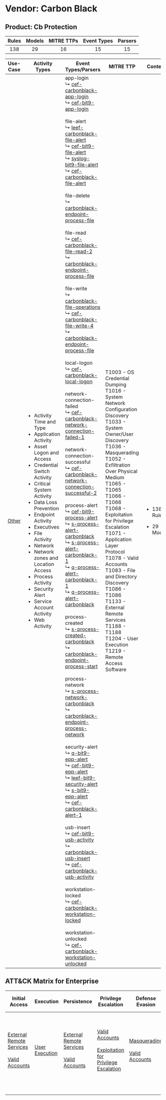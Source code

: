 Vendor: Carbon Black
====================
Product: Cb Protection
----------------------
| Rules | Models | MITRE TTPs | Event Types | Parsers |
|:-----:|:------:|:----------:|:-----------:|:-------:|
|  138  |   29   |     16     |     15      |   15    |

|               Use-Case                | Activity Types                                                                                                                                                                                                                                                                                                                                                                                                                            | Event Types/Parsers                                                                                                                                                                                                                                                                                                                                                                                                                                                                                                                                                                                                                                                                                                                                                                                                                                                                                                                                                                                                                                                                                                                                                                                                                                                                                                                                                                                                                                                                                                                                                                                                                                                                                                                                                                                                                                                                                                                                                                                                                                                                                                                                                                                                                                                                                                                                                                                                                                                                                                                                                                                                                                                                                                                                                                                                                                                                                                                                                                                                                                                                                                                                                                                                                                                                                                                                                                                                                                                                                                                                                                                                                                                                        | MITRE TTP                                                                                                                                                                                                                                                                                                                                                                                                                                                                                                                    | Content                                                |
|:-------------------------------------:| ----------------------------------------------------------------------------------------------------------------------------------------------------------------------------------------------------------------------------------------------------------------------------------------------------------------------------------------------------------------------------------------------------------------------------------------- | ------------------------------------------------------------------------------------------------------------------------------------------------------------------------------------------------------------------------------------------------------------------------------------------------------------------------------------------------------------------------------------------------------------------------------------------------------------------------------------------------------------------------------------------------------------------------------------------------------------------------------------------------------------------------------------------------------------------------------------------------------------------------------------------------------------------------------------------------------------------------------------------------------------------------------------------------------------------------------------------------------------------------------------------------------------------------------------------------------------------------------------------------------------------------------------------------------------------------------------------------------------------------------------------------------------------------------------------------------------------------------------------------------------------------------------------------------------------------------------------------------------------------------------------------------------------------------------------------------------------------------------------------------------------------------------------------------------------------------------------------------------------------------------------------------------------------------------------------------------------------------------------------------------------------------------------------------------------------------------------------------------------------------------------------------------------------------------------------------------------------------------------------------------------------------------------------------------------------------------------------------------------------------------------------------------------------------------------------------------------------------------------------------------------------------------------------------------------------------------------------------------------------------------------------------------------------------------------------------------------------------------------------------------------------------------------------------------------------------------------------------------------------------------------------------------------------------------------------------------------------------------------------------------------------------------------------------------------------------------------------------------------------------------------------------------------------------------------------------------------------------------------------------------------------------------------------------------------------------------------------------------------------------------------------------------------------------------------------------------------------------------------------------------------------------------------------------------------------------------------------------------------------------------------------------------------------------------------------------------------------------------------------------------------------------------------ | ---------------------------------------------------------------------------------------------------------------------------------------------------------------------------------------------------------------------------------------------------------------------------------------------------------------------------------------------------------------------------------------------------------------------------------------------------------------------------------------------------------------------------- | ------------------------------------------------------ |
| [Other](../UseCases/usecase_other.md) | <ul><li>Activity Time  and Type</li><li>Application Activity</li><li>Asset Logon and Access</li><li>Credential Switch Activity</li><li>Critical System Activity</li><li>Data Loss Prevention</li><li>Endpoint Activity</li><li>Executives</li><li>File Activity</li><li>Network</li><li>Network zones and Location Access</li><li>Process Activity</li><li>Security Alert</li><li>Service Account Activity</li><li>Web Activity</li></ul> |  app-login<br> ↳ [cef-carbonblack-app-login](../Parsers/parserContent_cef-carbonblack-app-login.md)<br> ↳ [cef-bit9-app-login](../Parsers/parserContent_cef-bit9-app-login.md)<br><br> file-alert<br> ↳ [leef-carbonblack-file-alert](../Parsers/parserContent_leef-carbonblack-file-alert.md)<br> ↳ [cef-bit9-file-alert](../Parsers/parserContent_cef-bit9-file-alert.md)<br> ↳ [syslog-bit9-file-alert](../Parsers/parserContent_syslog-bit9-file-alert.md)<br> ↳ [cef-carbonblack-file-alert](../Parsers/parserContent_cef-carbonblack-file-alert.md)<br><br> file-delete<br> ↳ [carbonblack-endpoint-process-file](../Parsers/parserContent_carbonblack-endpoint-process-file.md)<br><br> file-read<br> ↳ [cef-carbonblack-file-read-2](../Parsers/parserContent_cef-carbonblack-file-read-2.md)<br> ↳ [carbonblack-endpoint-process-file](../Parsers/parserContent_carbonblack-endpoint-process-file.md)<br><br> file-write<br> ↳ [carbonblack-file-operations](../Parsers/parserContent_carbonblack-file-operations.md)<br> ↳ [cef-carbonblack-file-write-4](../Parsers/parserContent_cef-carbonblack-file-write-4.md)<br> ↳ [carbonblack-endpoint-process-file](../Parsers/parserContent_carbonblack-endpoint-process-file.md)<br><br> local-logon<br> ↳ [cef-carbonblack-local-logon](../Parsers/parserContent_cef-carbonblack-local-logon.md)<br><br> network-connection-failed<br> ↳ [cef-carbonblack-network-connection-failed-1](../Parsers/parserContent_cef-carbonblack-network-connection-failed-1.md)<br><br> network-connection-successful<br> ↳ [cef-carbonblack-network-connection-successful-2](../Parsers/parserContent_cef-carbonblack-network-connection-successful-2.md)<br><br> process-alert<br> ↳ [cef-bit9-process-alert](../Parsers/parserContent_cef-bit9-process-alert.md)<br> ↳ [s-process-alert-carbonblack](../Parsers/parserContent_s-process-alert-carbonblack.md)<br> ↳ [s-process-alert-carbonblack-1](../Parsers/parserContent_s-process-alert-carbonblack-1.md)<br> ↳ [q-process-alert-carbonblack-1](../Parsers/parserContent_q-process-alert-carbonblack-1.md)<br> ↳ [q-process-alert-carbonblack](../Parsers/parserContent_q-process-alert-carbonblack.md)<br><br> process-created<br> ↳ [s-process-created-carbonblack](../Parsers/parserContent_s-process-created-carbonblack.md)<br> ↳ [carbonblack-endpoint-process-start](../Parsers/parserContent_carbonblack-endpoint-process-start.md)<br><br> process-network<br> ↳ [s-process-network-carbonblack](../Parsers/parserContent_s-process-network-carbonblack.md)<br> ↳ [carbonblack-endpoint-process-network](../Parsers/parserContent_carbonblack-endpoint-process-network.md)<br><br> security-alert<br> ↳ [q-bit9-epp-alert](../Parsers/parserContent_q-bit9-epp-alert.md)<br> ↳ [cef-bit9-epp-alert](../Parsers/parserContent_cef-bit9-epp-alert.md)<br> ↳ [leef-bit9-security-alert](../Parsers/parserContent_leef-bit9-security-alert.md)<br> ↳ [s-bit9-epp-alert](../Parsers/parserContent_s-bit9-epp-alert.md)<br> ↳ [cef-carbonblack-alert-1](../Parsers/parserContent_cef-carbonblack-alert-1.md)<br><br> usb-insert<br> ↳ [cef-bit9-usb-activity](../Parsers/parserContent_cef-bit9-usb-activity.md)<br> ↳ [carbonblack-usb-insert](../Parsers/parserContent_carbonblack-usb-insert.md)<br> ↳ [cef-carbonblack-usb-activity](../Parsers/parserContent_cef-carbonblack-usb-activity.md)<br><br> workstation-locked<br> ↳ [cef-carbonblack-workstation-locked](../Parsers/parserContent_cef-carbonblack-workstation-locked.md)<br><br> workstation-unlocked<br> ↳ [cef-carbonblack-workstation-unlocked](../Parsers/parserContent_cef-carbonblack-workstation-unlocked.md)<br> | T1003 - OS Credential Dumping<br>T1016 - System Network Configuration Discovery<br>T1033 - System Owner/User Discovery<br>T1036 - Masquerading<br>T1052 - Exfiltration Over Physical Medium<br>T1065 - T1065<br>T1066 - T1066<br>T1068 - Exploitation for Privilege Escalation<br>T1071 - Application Layer Protocol<br>T1078 - Valid Accounts<br>T1083 - File and Directory Discovery<br>T1086 - T1086<br>T1133 - External Remote Services<br>T1188 - T1188<br>T1204 - User Execution<br>T1219 - Remote Access Software<br> | <ul><li>138 Rules</li></ul><ul><li>29 Models</li></ul> |

ATT&CK Matrix for Enterprise
----------------------------
| Initial Access                                                                                                                                   | Execution                                                           | Persistence                                                                                                                                      | Privilege Escalation                                                                                                                                          | Defense Evasion                                                                                                                      | Credential Access                                                          | Discovery                                                                                                                                                                                                                                                    | Lateral Movement | Collection | Command and Control                                                                                                                                        | Exfiltration                                                                           | Impact |
| ------------------------------------------------------------------------------------------------------------------------------------------------ | ------------------------------------------------------------------- | ------------------------------------------------------------------------------------------------------------------------------------------------ | ------------------------------------------------------------------------------------------------------------------------------------------------------------- | ------------------------------------------------------------------------------------------------------------------------------------ | -------------------------------------------------------------------------- | ------------------------------------------------------------------------------------------------------------------------------------------------------------------------------------------------------------------------------------------------------------ | ---------------- | ---------- | ---------------------------------------------------------------------------------------------------------------------------------------------------------- | -------------------------------------------------------------------------------------- | ------ |
| [External Remote Services](https://attack.mitre.org/techniques/T1133)<br><br>[Valid Accounts](https://attack.mitre.org/techniques/T1078)<br><br> | [User Execution](https://attack.mitre.org/techniques/T1204)<br><br> | [External Remote Services](https://attack.mitre.org/techniques/T1133)<br><br>[Valid Accounts](https://attack.mitre.org/techniques/T1078)<br><br> | [Valid Accounts](https://attack.mitre.org/techniques/T1078)<br><br>[Exploitation for Privilege Escalation](https://attack.mitre.org/techniques/T1068)<br><br> | [Masquerading](https://attack.mitre.org/techniques/T1036)<br><br>[Valid Accounts](https://attack.mitre.org/techniques/T1078)<br><br> | [OS Credential Dumping](https://attack.mitre.org/techniques/T1003)<br><br> | [File and Directory Discovery](https://attack.mitre.org/techniques/T1083)<br><br>[System Owner/User Discovery](https://attack.mitre.org/techniques/T1033)<br><br>[System Network Configuration Discovery](https://attack.mitre.org/techniques/T1016)<br><br> |                  |            | [Remote Access Software](https://attack.mitre.org/techniques/T1219)<br><br>[Application Layer Protocol](https://attack.mitre.org/techniques/T1071)<br><br> | [Exfiltration Over Physical Medium](https://attack.mitre.org/techniques/T1052)<br><br> |        |